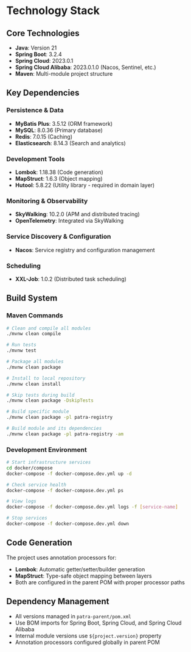 # Technology Stack

## Core Technologies

- **Java**: Version 21
- **Spring Boot**: 3.2.4
- **Spring Cloud**: 2023.0.1
- **Spring Cloud Alibaba**: 2023.0.1.0 (Nacos, Sentinel, etc.)
- **Maven**: Multi-module project structure

## Key Dependencies

### Persistence & Data
- **MyBatis Plus**: 3.5.12 (ORM framework)
- **MySQL**: 8.0.36 (Primary database)
- **Redis**: 7.0.15 (Caching)
- **Elasticsearch**: 8.14.3 (Search and analytics)

### Development Tools
- **Lombok**: 1.18.38 (Code generation)
- **MapStruct**: 1.6.3 (Object mapping)
- **Hutool**: 5.8.22 (Utility library - required in domain layer)

### Monitoring & Observability
- **SkyWalking**: 10.2.0 (APM and distributed tracing)
- **OpenTelemetry**: Integrated via SkyWalking

### Service Discovery & Configuration
- **Nacos**: Service registry and configuration management

### Scheduling
- **XXL-Job**: 1.0.2 (Distributed task scheduling)

## Build System

### Maven Commands

```bash
# Clean and compile all modules
./mvnw clean compile

# Run tests
./mvnw test

# Package all modules
./mvnw clean package

# Install to local repository
./mvnw clean install

# Skip tests during build
./mvnw clean package -DskipTests

# Build specific module
./mvnw clean package -pl patra-registry

# Build module and its dependencies
./mvnw clean package -pl patra-registry -am
```

### Development Environment

```bash
# Start infrastructure services
cd docker/compose
docker-compose -f docker-compose.dev.yml up -d

# Check service health
docker-compose -f docker-compose.dev.yml ps

# View logs
docker-compose -f docker-compose.dev.yml logs -f [service-name]

# Stop services
docker-compose -f docker-compose.dev.yml down
```

## Code Generation

The project uses annotation processors for:
- **Lombok**: Automatic getter/setter/builder generation
- **MapStruct**: Type-safe object mapping between layers
- Both are configured in the parent POM with proper processor paths

## Dependency Management

- All versions managed in `patra-parent/pom.xml`
- Use BOM imports for Spring Boot, Spring Cloud, and Spring Cloud Alibaba
- Internal module versions use `${project.version}` property
- Annotation processors configured globally in parent POM